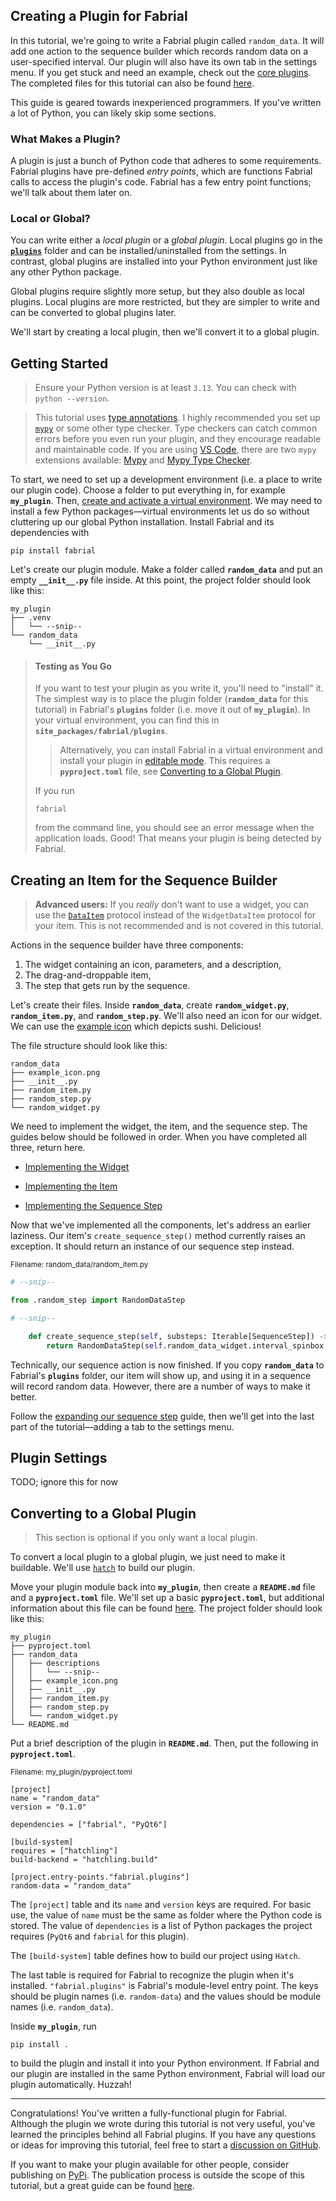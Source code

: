 ## Creating a Plugin for Fabrial

In this tutorial, we're going to write a Fabrial plugin called `random_data`. It will add one action to the sequence builder which records random data on a user-specified interval. Our plugin will also have its own tab in the settings menu. If you get stuck and need an example, check out the [core plugins](https://github.com/Maughan-Lab/fabrial-core-plugins). The completed files for this tutorial can also be found [here](./my_plugin/).

This guide is geared towards inexperienced programmers. If you've written a lot of Python, you can likely skip some sections.

### What Makes a Plugin?

A plugin is just a bunch of Python code that adheres to some requirements. Fabrial plugins have pre-defined *entry points*, which are functions Fabrial calls to access the plugin's code. Fabrial has a few entry point functions; we'll talk about them later on.

### Local or Global?

You can write either a *local plugin* or a *global plugin*. Local plugins go in the [**`plugins`**](../../fabrial/plugins/) folder and can be installed/uninstalled from the settings. In contrast, global plugins are installed into your Python environment just like any other Python package.

Global plugins require slightly more setup, but they also double as local plugins. Local plugins are more restricted, but they are simpler to write and can be converted to global plugins later.

We'll start by creating a local plugin, then we'll convert it to a global plugin.

## Getting Started

> Ensure your Python version is at least `3.13`. You can check with `python --version`.

> This tutorial uses [type annotations](https://docs.python.org/3/library/typing.html). I highly recommended you set up [`mypy`](https://mypy.readthedocs.io/en/stable/getting_started.html) or some other type checker. Type checkers can catch common errors before you even run your plugin, and they encourage readable and maintainable code. If you are using [VS Code](https://code.visualstudio.com/), there are two `mypy` extensions available: [Mypy](https://marketplace.visualstudio.com/items?itemName=matangover.mypy) and [Mypy Type Checker](https://marketplace.visualstudio.com/items?itemName=ms-python.mypy-type-checker).

To start, we need to set up a development environment (i.e. a place to write our plugin code). Choose a folder to put everything in, for example **`my_plugin`**. Then, [create and activate a virtual environment](https://docs.python.org/3/tutorial/venv.html#creating-virtual-environments). We may need to install a few Python packages—virtual environments let us do so without cluttering up our global Python installation. Install Fabrial and its dependencies with
```
pip install fabrial
```
Let's create our plugin module. Make a folder called **`random_data`** and put an empty **`__init__.py`** file inside. At this point, the project folder should look like this:

```
my_plugin
├── .venv
│   └── --snip--
└── random_data
    └── __init__.py
```

> #### Testing as You Go
>
> If you want to test your plugin as you write it, you'll need to "install" it. The simplest way is to place the plugin folder (**`random_data`** for this tutorial) in Fabrial's **`plugins`** folder (i.e. move it out of **`my_plugin`**). In your virtual environment, you can find this in **`site_packages/fabrial/plugins`**.
>
>> Alternatively, you can install Fabrial in a virtual environment and install your plugin in [editable mode](https://setuptools.pypa.io/en/latest/userguide/development_mode.html). This requires a **`pyproject.toml`** file, see [Converting to a Global Plugin](#converting-to-a-global-plugin).
>
>If you run
>
> ```
> fabrial
> ```
>
> from the command line, you should see an error message when the application loads. Good! That means your plugin is being detected by Fabrial.

## Creating an Item for the Sequence Builder
> **Advanced users:** If you *really* don't want to use a widget, you can use the [`DataItem`](../../fabrial/sequence_builder/data_item.py) protocol instead of the `WidgetDataItem` protocol for your item. This is not recommended and is not covered in this tutorial.

Actions in the sequence builder have three components:
1. The widget containing an icon, parameters, and a description,
2. The drag-and-droppable item,
3. The step that gets run by the sequence.

Let's create their files. Inside **`random_data`**, create **`random_widget.py`**, **`random_item.py`**, and **`random_step.py`**. We'll also need an icon for our widget. We can use the [example icon](./my_plugin/random_data/example_icon.png) which depicts sushi. Delicious!

The file structure should look like this:
```
random_data
├── example_icon.png
├── __init__.py
├── random_item.py
├── random_step.py
└── random_widget.py
```

We need to implement the widget, the item, and the sequence step. The guides below should be followed in order. When you have completed all three, return here.

- [Implementing the Widget](./widget.md)

- [Implementing the Item](./item.md)

- [Implementing the Sequence Step](./step.md)

Now that we've implemented all the components, let's address an earlier laziness. Our item's `create_sequence_step()` method currently raises an exception. It should return an instance of our sequence step instead.

<sub>Filename: random_data/random_item.py</sub>
```python
# --snip--

from .random_step import RandomDataStep

# --snip--

    def create_sequence_step(self, substeps: Iterable[SequenceStep]) -> SequenceStep:
        return RandomDataStep(self.random_data_widget.interval_spinbox.value())
```

Technically, our sequence action is now finished. If you copy **`random_data`** to Fabrial's **`plugins`** folder, our item will show up, and using it in a sequence will record random data. However, there are a number of ways to make it better.

Follow the [expanding our sequence step](./advanced_step.md) guide, then we'll get into the last part of the tutorial—adding a tab to the settings menu.

## Plugin Settings

TODO; ignore this for now

## Converting to a Global Plugin

> This section is optional if you only want a local plugin.

To convert a local plugin to a global plugin, we just need to make it buildable. We'll use [`hatch`](https://hatch.pypa.io/latest/) to build our plugin.

Move your plugin module back into **`my_plugin`**, then create a **`README.md`** file and a **`pyproject.toml`** file. We'll set up a basic **`pyproject.toml`**, but additional information about this file can be found [here](https://packaging.python.org/en/latest/guides/writing-pyproject-toml/). The project folder should look like this:

```
my_plugin
├── pyproject.toml
├── random_data
│   ├── descriptions
│   │   └── --snip--
│   ├── example_icon.png
│   ├── __init__.py
│   ├── random_item.py
│   ├── random_step.py
│   └── random_widget.py
└── README.md
```

Put a brief description of the plugin in **`README.md`**. Then, put the following in **`pyproject.toml`**.

<sub>Filename: my_plugin/pyproject.toml</sub>
```
[project]
name = "random_data"
version = "0.1.0"

dependencies = ["fabrial", "PyQt6"]

[build-system]
requires = ["hatchling"]
build-backend = "hatchling.build"

[project.entry-points."fabrial.plugins"]
random-data = "random_data"
```

The `[project]` table and its `name` and `version` keys are required. For basic use, the value of `name` must be the same as folder where the Python code is stored. The value of `dependencies` is a list of Python packages the project requires (`PyQt6` and `fabrial` for this plugin).

The `[build-system]` table defines how to build our project using `Hatch`.

The last table is required for Fabrial to recognize the plugin when it's installed. `"fabrial.plugins"` is Fabrial's module-level entry point. The keys should be plugin names (i.e. `random-data`) and the values should be module names (i.e. `random_data`).

Inside **`my_plugin`**, run

```
pip install .
```

to build the plugin and install it into your Python environment. If Fabrial and our plugin are installed in the same Python environment, Fabrial will load our plugin automatically. Huzzah!

___

Congratulations! You've written a fully-functional plugin for Fabrial. Although the plugin we wrote during this tutorial is not very useful, you've learned the principles behind all Fabrial plugins. If you have any questions or ideas for improving this tutorial, feel free to start a [discussion on GitHub](https://github.com/Maughan-Lab/fabrial/discussions).

If you want to make your plugin available for other people, consider publishing on [PyPi](https://pypi.org/). The publication process is outside the scope of this tutorial, but a great guide can be found [here](https://packaging.python.org/en/latest/tutorials/packaging-projects/).